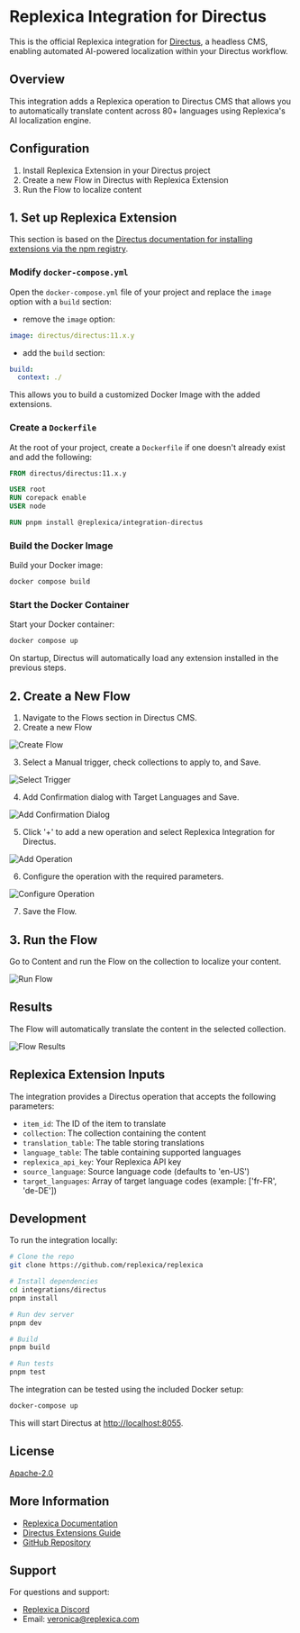 # Replexica Integration for Directus

This is the official Replexica integration for [Directus](https://directus.io), a headless CMS, enabling automated AI-powered localization within your Directus workflow.

## Overview

This integration adds a Replexica operation to Directus CMS that allows you to automatically translate content across 80+ languages using Replexica's AI localization engine.

## Configuration

1. Install Replexica Extension in your Directus project
2. Create a new Flow in Directus with Replexica Extension
3. Run the Flow to localize content

## 1. Set up Replexica Extension

This section is based on the [Directus documentation for installing extensions via the npm registry](https://docs.directus.io/extensions/installing-extensions.html#installing-via-the-npm-registry).

### Modify `docker-compose.yml`

Open the `docker-compose.yml` file of your project and replace the `image` option with a `build` section:

- remove the `image` option:

```yaml
image: directus/directus:11.x.y
```

- add the `build` section:

```yaml
build:
  context: ./
```

This allows you to build a customized Docker Image with the added extensions.

### Create a `Dockerfile`

At the root of your project, create a `Dockerfile` if one doesn't already exist and add the following:

```Dockerfile
FROM directus/directus:11.x.y

USER root
RUN corepack enable
USER node

RUN pnpm install @replexica/integration-directus
```

### Build the Docker Image

Build your Docker image:

```bash
docker compose build
```

### Start the Docker Container

Start your Docker container:

```bash
docker compose up
```

On startup, Directus will automatically load any extension installed in the previous steps.

## 2. Create a New Flow

1. Navigate to the Flows section in Directus CMS.
2. Create a new Flow

![Create Flow](https://nlugbbdqxnqwhydszieg.supabase.co/storage/v1/object/public/replexica-integration-directus/create-flow.png)

3. Select a Manual trigger, check collections to apply to, and Save.

![Select Trigger](https://nlugbbdqxnqwhydszieg.supabase.co/storage/v1/object/public/replexica-integration-directus/create-new-flow-trigger.png)

4. Add Confirmation dialog with Target Languages and Save.

![Add Confirmation Dialog](https://nlugbbdqxnqwhydszieg.supabase.co/storage/v1/object/public/replexica-integration-directus/confirmation-dialog.png)

5. Click '+' to add a new operation and select Replexica Integration for Directus.

![Add Operation](https://nlugbbdqxnqwhydszieg.supabase.co/storage/v1/object/public/replexica-integration-directus/replexica-operation.png)

6. Configure the operation with the required parameters.

![Configure Operation](https://nlugbbdqxnqwhydszieg.supabase.co/storage/v1/object/public/replexica-integration-directus/replexica-operation-settings.png)

7. Save the Flow.

## 3. Run the Flow

Go to Content and run the Flow on the collection to localize your content.

![Run Flow](https://nlugbbdqxnqwhydszieg.supabase.co/storage/v1/object/public/replexica-integration-directus/run-flow.png)

## Results

The Flow will automatically translate the content in the selected collection.

![Flow Results](https://nlugbbdqxnqwhydszieg.supabase.co/storage/v1/object/public/replexica-integration-directus/flow-results.png)

## Replexica Extension Inputs

The integration provides a Directus operation that accepts the following parameters:

- `item_id`: The ID of the item to translate
- `collection`: The collection containing the content
- `translation_table`: The table storing translations
- `language_table`: The table containing supported languages
- `replexica_api_key`: Your Replexica API key
- `source_language`: Source language code (defaults to 'en-US')
- `target_languages`: Array of target language codes (example: ['fr-FR', 'de-DE'])

## Development

To run the integration locally:

```bash
# Clone the repo
git clone https://github.com/replexica/replexica

# Install dependencies 
cd integrations/directus
pnpm install

# Run dev server
pnpm dev

# Build
pnpm build

# Run tests
pnpm test
```

The integration can be tested using the included Docker setup:

```bash
docker-compose up
```

This will start Directus at [http://localhost:8055](http://localhost:8055).

## License

[Apache-2.0](./LICENSE)

## More Information

- [Replexica Documentation](https://docs.replexica.com)
- [Directus Extensions Guide](https://docs.directus.io/extensions/operations)
- [GitHub Repository](https://github.com/replexica/replexica)

## Support

For questions and support:

- [Replexica Discord](https://replexica.com/go/discord)
- Email: <veronica@replexica.com>
